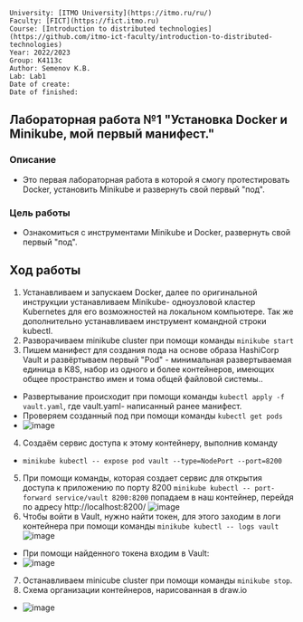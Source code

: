 ```
University: [ITMO University](https://itmo.ru/ru/)
Faculty: [FICT](https://fict.itmo.ru)
Course: [Introduction to distributed technologies](https://github.com/itmo-ict-faculty/introduction-to-distributed-technologies)
Year: 2022/2023
Group: К4113с
Author: Semenov K.B.
Lab: Lab1
Date of create:   
Date of finished: 
```
## Лабораторная работа №1 "Установка Docker и Minikube, мой первый манифест."
### Описание
- Это первая лабораторная работа в которой я смогу протестировать Docker, установить Minikube и развернуть свой первый "под".
### Цель работы
- Ознакомиться с инструментами Minikube и Docker, развернуть свой первый "под".
## Ход работы
1. Устанавливаем и запускаем Docker, далее по оригинальной инструкции устанавливаем Minikube- одноузловой кластер Kubernetes для его возможностей на локальном компьютере. Так же дополнительно устанавливаем инструмент командной строки kubectl.
2. Разворачиваем minikube cluster при помощи команды `minikube start` 
3. Пишем манифест для создания пода на основе образа HashiCorp Vault и развёртываем первый "Pod" - минимальная развертываемая единица в K8S, набор из одного и более контейнеров, имеющих общее пространство имен и тома общей файловой системы..
- Развертывание происходит при помощи команды `kubectl apply -f vault.yaml`, где vault.yaml- написанный ранее манифест.
- Проверяем созданный под при помощи команды `kubectl get pods`
- ![image](https://user-images.githubusercontent.com/121423344/209536294-74b28b2a-5569-4714-aaaf-2d72c8d8c784.png)
4. Создаём сервис доступа к этому контейнеру, выполнив команду
- `minikube kubectl -- expose pod vault --type=NodePort --port=8200`
5. При помощи команды, которая создает сервис для открытия доступа к приложению по порту 8200 `minikube kubectl -- port-forward service/vault 8200:8200` попадаем в наш контейнер, перейдя по адресу http://localhost:8200/
![image](https://user-images.githubusercontent.com/121423344/209532525-af188bc5-f66d-4e51-928d-ffe596c2a39b.png)
6. Чтобы войти в Vault, нужно найти токен, для этого заходим в логи контейнера при помощи команды `minikube kubectl -- logs vault`
![image](https://user-images.githubusercontent.com/121423344/209535835-9b53893e-ef10-4124-be9f-9a14cc697932.png)
- При помощи найденного токена входим в Vault:
- ![image](https://user-images.githubusercontent.com/121423344/209536150-a9054f4c-d862-47fc-8bf7-f8360ae5c6c4.png)
7. Останавливаем minicube cluster при помощи команды `minikube stop`.
8. Схема организации контейнеров, нарисованная в draw.io
- ![image](https://user-images.githubusercontent.com/121423344/209826451-a65adb45-dbb5-4665-8be9-84c5b863cfd0.png)


